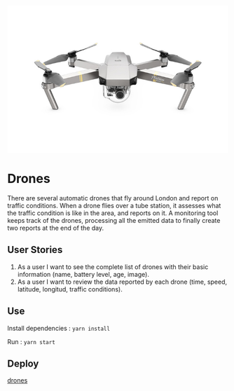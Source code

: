 

![drone](public/drone.jpg)

# Drones

There are several automatic drones that fly around London and report on traffic conditions. When a drone flies over a tube station, it assesses what the traffic condition is like in the area, and reports on it. A monitoring tool keeps track of the drones, processing all the emitted data to finally create two reports at the end of the day.

## User Stories

1. As a user I want to see the complete list of drones with their basic information (name, battery level, age, image).
2. As a user I want to review the data reported by each drone (time, speed, latitude, longitud, traffic conditions).

## Use

Install dependencies : `yarn install`

Run : `yarn start`

## Deploy

[drones](https://dronesover.netlify.app/)